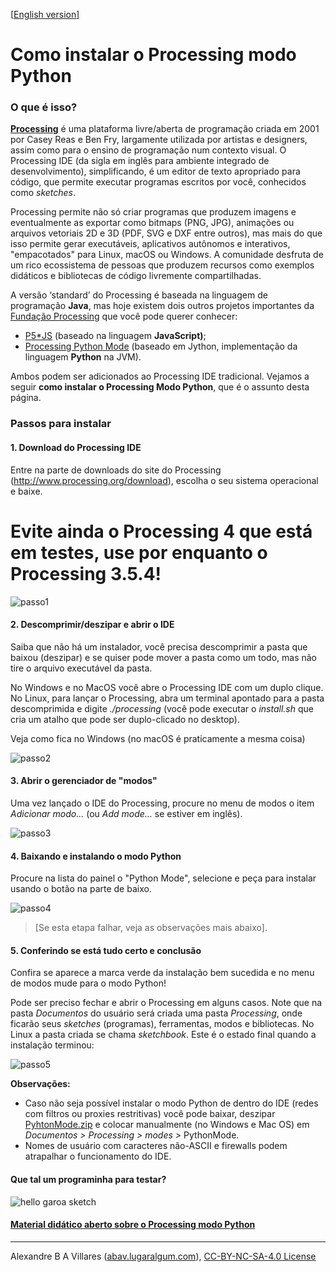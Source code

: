 [[English version](index-EN.md)]

# Como instalar o Processing modo Python

### O que é isso?

[**Processing**](http://processsing.org) é uma plataforma livre/aberta de programação criada em 2001 por Casey Reas e Ben Fry, largamente utilizada por artistas e designers, assim como para o ensino de programação num contexto visual. O Processing IDE (da sigla em inglês para ambiente integrado de desenvolvimento), simplificando, é um editor de texto apropriado para código, que permite executar programas escritos por você, conhecidos como *sketches*.

Processing permite não só criar programas que produzem imagens e eventualmente as exportar como bitmaps (PNG, JPG), animações ou arquivos vetoriais 2D e 3D (PDF, SVG e DXF entre outros), mas mais do que isso permite gerar executáveis, aplicativos autônomos e interativos, "empacotados" para Linux, macOS ou Windows. A comunidade desfruta de um rico ecossistema de pessoas que produzem recursos como exemplos didáticos e bibliotecas de código livremente compartilhadas.

A versão ‘standard’ do Processing é baseada na linguagem de programação **Java**, mas hoje existem dois outros projetos importantes da [Fundação Processing](https://processing.org) que você pode querer conhecer:

- [P5\*JS](https://p5js.org/) (baseado na linguagem **JavaScript)**;
- [Processing Python Mode](https://py.processing.org/) (baseado em Jython, implementação da linguagem **Python** na JVM).

Ambos podem ser adicionados ao Processing IDE tradicional. Vejamos a seguir **como instalar o Processing Modo Python**, que é o assunto desta página.

### Passos para instalar

#### 1. Download do Processing IDE

Entre na parte de downloads do site do Processing (<http://www.processing.org/download>), escolha o seu sistema operacional e baixe.

# Evite ainda o Processing 4 que está em testes, use por enquanto o Processing 3.5.4!

![passo1](images/passo1.png)

#### 2. Descomprimir/deszipar e abrir o IDE

Saiba que não há um instalador, você precisa descomprimir a pasta que baixou (deszipar) e se quiser pode mover a pasta como um todo, mas não tire o arquivo executável da pasta.

No Windows e no MacOS você abre o Processing IDE com um duplo clique. No Linux, para lançar o Processing, abra um terminal apontado para a pasta descomprimida e digite *./processing* (você pode executar o *install.sh* que cria um atalho que pode ser duplo-clicado no desktop).

Veja como fica no Windows (no macOS é praticamente a mesma coisa)

![passo2](images/passo2.png)

#### 3. Abrir o gerenciador de "modos"

Uma vez lançado o IDE do Processing, procure no menu de modos o item *Adicionar modo…* (ou *Add mode…* se estiver em inglês). 

![passo3](images/passo3.png)

#### 4. Baixando e instalando o modo Python

Procure na lista do painel o "Python Mode", selecione e peça para instalar usando o botão na parte de baixo. 

![passo4](images/passo4.png)

> \[Se esta etapa falhar, veja as observações mais abaixo].

#### 5. Conferindo se está tudo certo e conclusão

Confira se aparece a marca verde da instalação bem sucedida e no menu de modos mude para o modo Python!

Pode ser preciso fechar e abrir o Processing em alguns casos. Note que na pasta *Documentos* do usuário será criada uma pasta *Processing*, onde ficarão seus *sketches* (programas), ferramentas, modos e bibliotecas. No Linux a pasta criada se chama *sketchbook*. Este é o estado final quando a instalação terminou:

![passo5](images/passo5.png)

**Observações:** 

- Caso não seja possível instalar o modo Python de dentro do IDE (redes com filtros ou proxies restritivas) você pode baixar, deszipar [PyhtonMode.zip](http://py.processing.org/3/PythonMode.zip) e colocar manualmente (no Windows e Mac OS) em *Documentos &gt; Processing &gt; modes &gt;* PythonMode.
- Nomes de usuário com caracteres não-ASCII e firewalls podem atrapalhar o funcionamento do IDE.

#### Que tal um programinha para testar?

![hello garoa sketch](images/hellogaroa.png)

#### [Material didático aberto sobre o Processing modo Python](https://abav.lugaralgum.com/material-aulas/)

----

Alexandre B A Villares ([abav.lugaralgum.com](https://abav.lugaralgum.com)), [CC-BY-NC-SA-4.0 License](https://creativecommons.org/licenses/by-nc-sa/4.0/)
